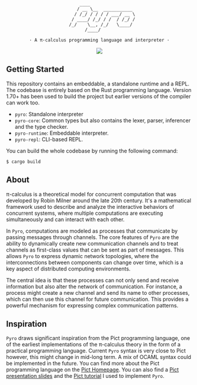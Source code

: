 <div align="center">

          ____                 
         / __ \__  ___________ 
        / /_/ / / / / ___/ __ \
       / ____/ /_/ / /  / /_/ /
      /_/    \__, /_/   \____/ 
            /____/             
     
    · A π-calculus programming language and interpreter ·



</div>
<p align="center">
    <img src="https://github.com/YoEight/pyro/assets/144545/7cebd746-09de-495c-a381-6d20e1b5c4ae" />      
</p>

## Getting Started

This repository contains an embeddable, a standalone runtime and a REPL. The codebase is entirely based on the Rust programming language. Version 1.70+ has been used to build the project but earlier versions of the compiler can work too.

* `pyro`: Standalone interpreter
* `pyro-core`: Common types but also contains the lexer, parser, inferencer and the type checker.
* `pyro-runtime`: Embeddable interpreter.
* `pyro-repl`: CLI-based REPL.

You can build the whole codebase by running the following command:
```
$ cargo build
```

## About

π-calculus is a theoretical model for concurrent computation that was developed by Robin Milner around the late 20th century.
It's a mathematical framework used to describe and analyze the interactive behaviors of concurrent systems, where multiple computations are executing simultaneously and can interact with each other.

In `Pyro`, computations are modeled as processes that communicate by passing messages through channels. The core features of `Pyro` are the ability to dynamically create new communication channels and to treat channels as first-class values that can be sent as part of messages. This allows `Pyro` to express dynamic network topologies, where the interconnections between components can change over time, which is a key aspect of distributed computing environments.

The central idea is that these processes can not only send and receive information but also alter the network of communication. For instance, a process might create a new channel and send its name to other processes, which can then use this channel for future communication. This provides a powerful mechanism for expressing complex communication patterns.

## Inspiration

`Pyro` draws significant inspiration from the Pict programming language, one of the earliest implementations of the π-calculus theory in the form of a practical programming language. Current `Pyro` syntax is very close to Pict however, this might change in mid-long term. A mix of OCAML syntax could be implemented in the future. You can find more about the Pict programming language on the [Pict Homepage]. You can also find a [Pict presentation slides] and the [Pict tutorial] I used to implement `Pyro`.

[Pict Homepage]: https://www.cis.upenn.edu/~bcpierce/papers/pict/Html/Pict.html
[Pict presentation slides]: https://www-sop.inria.fr/mimosa/Pascal.Zimmer/mobility/pict.pdf
[Pict tutorial]: https://www.cs.rpi.edu/academics/courses/spring04/dci/picttutorial.pdf
